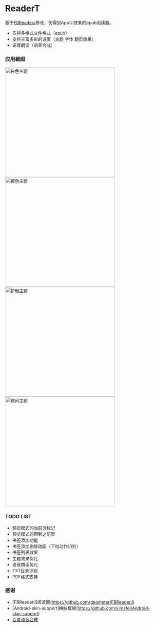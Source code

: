 # ReaderT

基于[FBReaderJ](https://github.com/geometer/FBReaderJ)修改，仿得到AppUI效果的epub阅读器。

- 支持多格式文件格式（epub）
- 支持丰富多彩的设置（主题 字体 翻页效果）
- 语音朗读（语音合成）

### 应用截图

<div>
<img src="https://github.com/HaowenLee/FBReader_AS/blob/master/arts/theme_white.png" width="360" alt="白色主题"/>
<img src="https://github.com/HaowenLee/FBReader_AS/blob/master/arts/theme_yellow.png" width="360" alt="黄色主题"/>
</div>
<div>
<img src="https://github.com/HaowenLee/FBReader_AS/blob/master/arts/theme_green.png" width="360" alt="护眼主题"/>
<img src="https://github.com/HaowenLee/FBReader_AS/blob/master/arts/theme_black.png" width="360" alt="夜间主题"/>
</div>

### TODO LIST

- 预览模式的当前页标记
- 预览模式的回到之前页
- 书签添加功能
- 书签添加删除动画（下拉动作识别）
- 书签列表效果
- 主题效果优化
- 语音朗读优化
- TXT目录识别
- PDF格式支持

### 感谢

- [FBReaderJ]阅读器(https://github.com/geometer/FBReaderJ)
- [Android-skin-support]换肤框架(https://github.com/ximsfei/Android-skin-support)
- [百度语音合成](http://ai.baidu.com/tech/speech/tts)